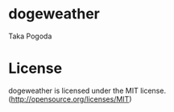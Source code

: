 dogeweather
===========

Taka Pogoda

License
===========

dogeweather is licensed under the MIT license. (http://opensource.org/licenses/MIT)

